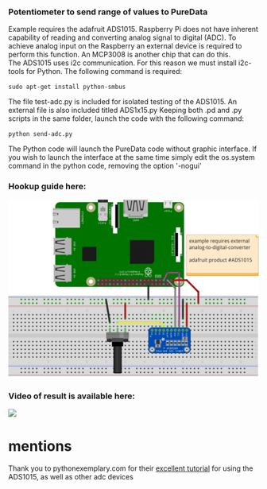 ### Potentiometer to send range of values to PureData 
Example requires the adafruit ADS1015. Raspberry Pi does not have inherent capability of reading and converting analog signal to digital (ADC). To achieve analog input on the Raspberry an external device is required to perform this function. An MCP3008 is another chip that can do this. <br />
The ADS1015 uses i2c communication. For this reason we must install i2c-tools for Python. The following command is required:
```
sudo apt-get install python-smbus
```
The file test-adc.py is included for isolated testing of the ADS1015. An external file is also included titled ADS1x15.py 
Keeping both .pd and .py scripts in the same folder, launch the code with the following command:
```
python send-adc.py
```
The Python code will launch the PureData code without graphic interface. If you wish to launch the interface at the same time simply edit the os.system command in the python code, removing the option '-nogui'

### Hookup guide here:
![schematic](Schema-RPi-Pot-ads1015.jpg)
### Video of result is available here: <br />
[![](http://img.youtube.com/vi/2OOzT_CEHNg/0.jpg)](http://www.youtube.com/watch?v=2OOzT_CEHNg "")
# mentions
Thank you to pythonexemplary.com for their [excellent tutorial](http://www.python-exemplary.com/index_en.php?inhalt_links=navigation_en.inc.php&inhalt_mitte=raspi/en/adc.inc.php) for using the ADS1015, as well as other adc devices
